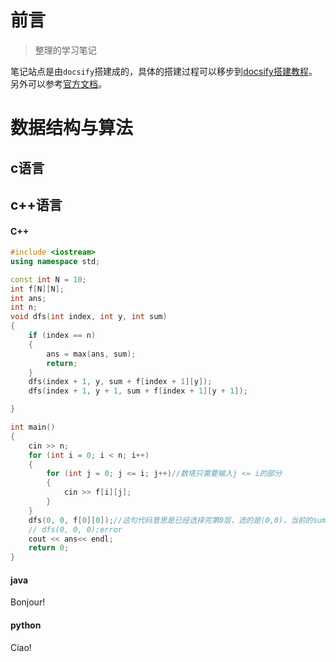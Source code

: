 # **前言**

> 整理的学习笔记

笔记站点是由`docsify`搭建成的，具体的搭建过程可以移步到[docsify搭建教程](/docsify/docsify.md)。另外可以参考[官方文档](https://docsify.js.org/#/)。

# **数据结构与算法**

## c语言

## c++语言

<!-- tabs:start -->

#### **C++**

```cpp
#include <iostream>
using namespace std;

const int N = 10;
int f[N][N];
int ans;
int n;
void dfs(int index, int y, int sum)
{
    if (index == n)
    {
        ans = max(ans, sum);
        return;
    }
    dfs(index + 1, y, sum + f[index + 1][y]);
    dfs(index + 1, y + 1, sum + f[index + 1][y + 1]);

}

int main()
{  
    cin >> n;
    for (int i = 0; i < n; i++)
    {
        for (int j = 0; j <= i; j++)//数塔只需要输入j <= i的部分
        {
            cin >> f[i][j];
        }
    }
    dfs(0, 0, f[0][0]);//这句代码意思是已经选择完第0层，选的是(0,0)，当前的sum是f[0][0]。
    // dfs(0, 0, 0);error
    cout << ans<< endl;
    return 0;
}
```


#### **java**

Bonjour!

#### **python**

Ciao!

<!-- tabs:end -->